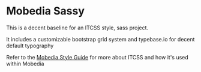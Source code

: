 # Mobedia Sassy

This is a decent baseline for an ITCSS style, sass project.

It includes a customizable bootstrap grid system and typebase.io for decent
default typography

Refer to the [Mobedia Style Guide](https://github.com/wearemobedia/style-guide)
for more about ITCSS and how it's used within Mobedia
